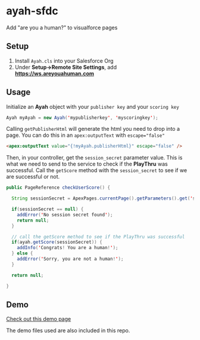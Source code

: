 # ayah-sfdc

Add "are you a human?" to visualforce pages

## Setup

1. Install `Ayah.cls` into your Salesforce Org
2. Under **Setup->Remote Site Settings**, add **https://ws.areyouahuman.com**

## Usage

Initialize an **Ayah** object with your `publisher key` and your `scoring key`

```java
Ayah myAyah = new Ayah('mypublisherkey', 'myscoringkey');
```

Calling `getPublisherHtml` will generate the html you need to drop into a page. You can do this in an `apex:outputText` with `escape="false"`

```html
<apex:outputText value="{!myAyah.publisherHtml}" escape="false" />
```

Then, in your controller, get the `session_secret` parameter value. This is what we need to send to the service to check if the **PlayThru** was successful. Call the `getScore` method with the `session_secret` to see if we are successful or not. 

```java
public PageReference checkUserScore() {

  String sessionSecret = ApexPages.currentPage().getParameters().get('session_secret');

  if(sessionSecret == null) {
    addError('No session secret found');
    return null;
  } 

  // call the getScore method to see if the PlayThru was successful
  if(ayah.getScore(sessionSecret)) {
    addInfo('Congrats! You are a human!');
  } else {
    addError('Sorry, you are not a human!');
  }

  return null;

}
```

## Demo

[Check out this demo page](http://ayah-developer-edition.na15.force.com/)

The demo files used are also included in this repo.